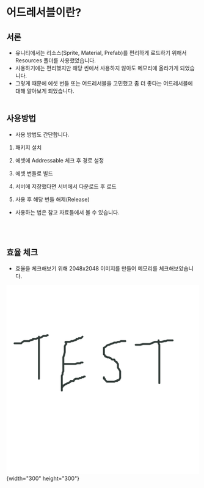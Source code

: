 어드레서블이란?
===

서론
---
- 유니티에서는 리소스(Sprite, Material, Prefab)를 편리하게 로드하기 위해서 Resources 폴더를 사용했었습니다.
- 사용하기에는 편리했지만 해당 씬에서 사용하지 않아도 메모리에 올라가게 되었습니다.
- 그렇게 때문에 에셋 번들 또는 어드레서블을 고민했고 좀 더 좋다는 어드레서블에 대해 알아보게 되었습니다.
<br><br>

사용방법
---
- 사용 방법도 간단합니다.

1) 패키지 설치

2) 에셋에 Addressable 체크 후 경로 설정

3) 에셋 번들로 빌드

4) 서버에 저장했다면 서버에서 다운로드 후 로드

5) 사용 후 해당 번들 해제(Release)

- 사용하는 법은 참고 자료들에서 볼 수 있습니다.

<br><br>
효율 체크
---
- 효율을 체크해보기 위해 2048x2048 이미지를 만들어 메모리를 체크해보았습니다.

![Loading](https://github.com/lnklie/Today-Inklie-Learned/blob/main/Images/Test.png?raw=true){width="300" height="300"}
